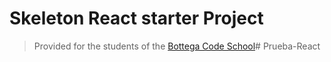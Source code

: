 # Skeleton React starter Project

> Provided for the students of the [Bottega Code School](https://bottega.tech/)# Prueba-React
